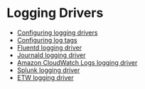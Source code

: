 <!--[metadata]>
+++
aliases = ["/engine/reference/logging/"]
title = "Logging"
description = "Logging and Logging Drivers"
keywords = [" docker, logging, driver"]
[menu.main]
parent = "engine_admin"
identifier = "smn_logging"
weight=9
+++
<![end-metadata]-->


# Logging Drivers

* [Configuring logging drivers](overview.md)
* [Configuring log tags](log_tags.md)
* [Fluentd logging driver](fluentd.md)
* [Journald logging driver](journald.md)
* [Amazon CloudWatch Logs logging driver](awslogs.md)
* [Splunk logging driver](splunk.md)
* [ETW logging driver](etwlogs.md)
